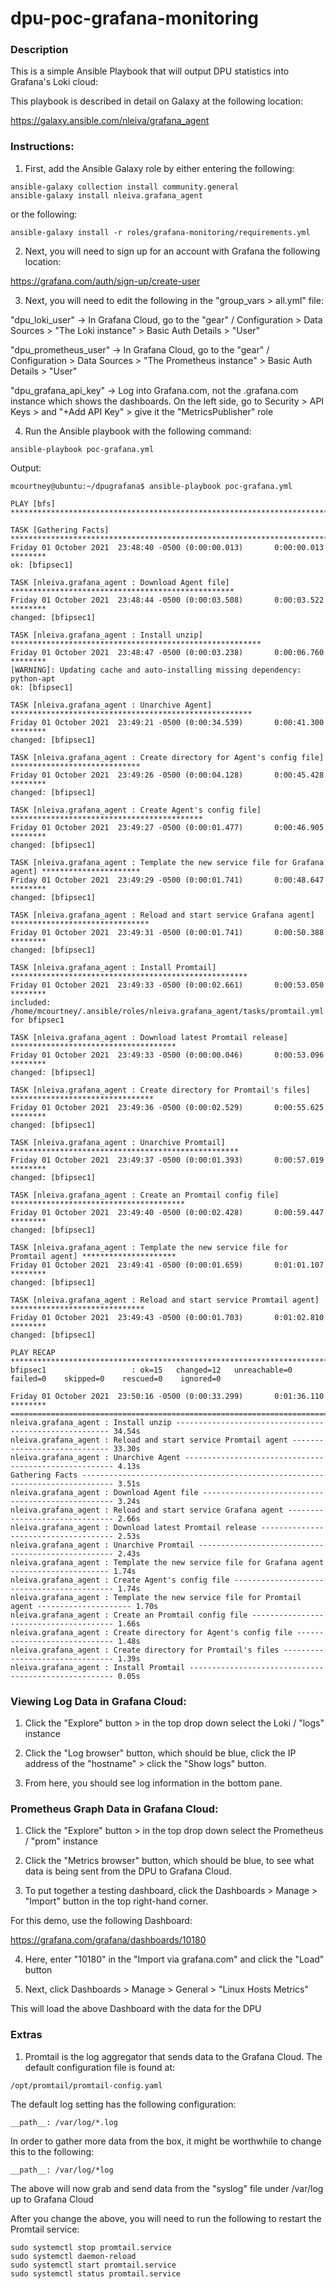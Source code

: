 # dpu-poc-grafana-monitoring

### Description

This is a simple Ansible Playbook that will output DPU statistics into Grafana's Loki cloud:

This playbook is described in detail on Galaxy at the following location:

https://galaxy.ansible.com/nleiva/grafana_agent

### Instructions:

1. First, add the Ansible Galaxy role by either entering the following:

```
ansible-galaxy collection install community.general
ansible-galaxy install nleiva.grafana_agent
```

or the following:

```
ansible-galaxy install -r roles/grafana-monitoring/requirements.yml
```

2. Next, you will need to sign up for an account with Grafana the following location:

https://grafana.com/auth/sign-up/create-user

3. Next, you will need to edit the following in the "group_vars > all.yml" file:

"dpu_loki_user" -> In Grafana Cloud, go to the "gear" / Configuration > Data Sources > "The Loki instance" > Basic Auth Details > "User"

"dpu_prometheus_user" -> In Grafana Cloud, go to the "gear" / Configuration > Data Sources > "The Prometheus instance" > Basic Auth Details > "User"

"dpu_grafana_api_key" -> Log into Grafana.com, not the <org>.grafana.com instance which shows the dashboards. On the left side, go to Security > API Keys > and "+Add API Key" > give it the "MetricsPublisher" role

4. Run the Ansible playbook with the following command:

```
ansible-playbook poc-grafana.yml
```

Output:

```
mcourtney@ubuntu:~/dpugrafana$ ansible-playbook poc-grafana.yml

PLAY [bfs] *****************************************************************************************

TASK [Gathering Facts] *****************************************************************************
Friday 01 October 2021  23:48:40 -0500 (0:00:00.013)       0:00:00.013 ********
ok: [bfipsec1]

TASK [nleiva.grafana_agent : Download Agent file] **************************************************
Friday 01 October 2021  23:48:44 -0500 (0:00:03.508)       0:00:03.522 ********
changed: [bfipsec1]

TASK [nleiva.grafana_agent : Install unzip] ********************************************************
Friday 01 October 2021  23:48:47 -0500 (0:00:03.238)       0:00:06.760 ********
[WARNING]: Updating cache and auto-installing missing dependency: python-apt
ok: [bfipsec1]

TASK [nleiva.grafana_agent : Unarchive Agent] ******************************************************
Friday 01 October 2021  23:49:21 -0500 (0:00:34.539)       0:00:41.300 ********
changed: [bfipsec1]

TASK [nleiva.grafana_agent : Create directory for Agent's config file] *****************************
Friday 01 October 2021  23:49:26 -0500 (0:00:04.128)       0:00:45.428 ********
changed: [bfipsec1]

TASK [nleiva.grafana_agent : Create Agent's config file] *******************************************
Friday 01 October 2021  23:49:27 -0500 (0:00:01.477)       0:00:46.905 ********
changed: [bfipsec1]

TASK [nleiva.grafana_agent : Template the new service file for Grafana agent] **********************
Friday 01 October 2021  23:49:29 -0500 (0:00:01.741)       0:00:48.647 ********
changed: [bfipsec1]

TASK [nleiva.grafana_agent : Reload and start service Grafana agent] *******************************
Friday 01 October 2021  23:49:31 -0500 (0:00:01.741)       0:00:50.388 ********
changed: [bfipsec1]

TASK [nleiva.grafana_agent : Install Promtail] *****************************************************
Friday 01 October 2021  23:49:33 -0500 (0:00:02.661)       0:00:53.050 ********
included: /home/mcourtney/.ansible/roles/nleiva.grafana_agent/tasks/promtail.yml for bfipsec1

TASK [nleiva.grafana_agent : Download latest Promtail release] *************************************
Friday 01 October 2021  23:49:33 -0500 (0:00:00.046)       0:00:53.096 ********
changed: [bfipsec1]

TASK [nleiva.grafana_agent : Create directory for Promtail's files] ********************************
Friday 01 October 2021  23:49:36 -0500 (0:00:02.529)       0:00:55.625 ********
changed: [bfipsec1]

TASK [nleiva.grafana_agent : Unarchive Promtail] ***************************************************
Friday 01 October 2021  23:49:37 -0500 (0:00:01.393)       0:00:57.019 ********
changed: [bfipsec1]

TASK [nleiva.grafana_agent : Create an Promtail config file] ***************************************
Friday 01 October 2021  23:49:40 -0500 (0:00:02.428)       0:00:59.447 ********
changed: [bfipsec1]

TASK [nleiva.grafana_agent : Template the new service file for Promtail agent] *********************
Friday 01 October 2021  23:49:41 -0500 (0:00:01.659)       0:01:01.107 ********
changed: [bfipsec1]

TASK [nleiva.grafana_agent : Reload and start service Promtail agent] ******************************
Friday 01 October 2021  23:49:43 -0500 (0:00:01.703)       0:01:02.810 ********
changed: [bfipsec1]

PLAY RECAP *****************************************************************************************
bfipsec1                   : ok=15   changed=12   unreachable=0    failed=0    skipped=0    rescued=0    ignored=0

Friday 01 October 2021  23:50:16 -0500 (0:00:33.299)       0:01:36.110 ********
===============================================================================
nleiva.grafana_agent : Install unzip ------------------------------------------------------- 34.54s
nleiva.grafana_agent : Reload and start service Promtail agent ----------------------------- 33.30s
nleiva.grafana_agent : Unarchive Agent ------------------------------------------------------ 4.13s
Gathering Facts ----------------------------------------------------------------------------- 3.51s
nleiva.grafana_agent : Download Agent file -------------------------------------------------- 3.24s
nleiva.grafana_agent : Reload and start service Grafana agent ------------------------------- 2.66s
nleiva.grafana_agent : Download latest Promtail release ------------------------------------- 2.53s
nleiva.grafana_agent : Unarchive Promtail --------------------------------------------------- 2.43s
nleiva.grafana_agent : Template the new service file for Grafana agent ---------------------- 1.74s
nleiva.grafana_agent : Create Agent's config file ------------------------------------------- 1.74s
nleiva.grafana_agent : Template the new service file for Promtail agent --------------------- 1.70s
nleiva.grafana_agent : Create an Promtail config file --------------------------------------- 1.66s
nleiva.grafana_agent : Create directory for Agent's config file ----------------------------- 1.48s
nleiva.grafana_agent : Create directory for Promtail's files -------------------------------- 1.39s
nleiva.grafana_agent : Install Promtail ----------------------------------------------------- 0.05s
```

### Viewing Log Data in Grafana Cloud:

1. Click the "Explore" button > in the top drop down select the Loki / "logs" instance

2. Click the "Log browser" button, which should be blue, click the IP address of the "hostname" > click the "Show logs" button.

3. From here, you should see log information in the bottom pane.

### Prometheus Graph Data in Grafana Cloud:

1. Click the "Explore" button > in the top drop down select the Prometheus / "prom" instance

2. Click the "Metrics browser" button, which should be blue, to see what data is being sent from the DPU to Grafana Cloud.

3. To put together a testing dashboard, click the Dashboards > Manage > "Import" button in the top right-hand corner.

For this demo, use the following Dashboard:

https://grafana.com/grafana/dashboards/10180

4. Here, enter "10180" in the "Import via grafana.com" and click the "Load" button

5. Next, click Dashboards > Manage > General > "Linux Hosts Metrics"

This will load the above Dashboard with the data for the DPU

### Extras

1. Promtail is the log aggregator that sends data to the Grafana Cloud. The default configuration file is found at:

```
/opt/promtail/promtail-config.yaml
```

The default log setting has the following configuration:

```
__path__: /var/log/*.log
```

In order to gather more data from the box, it might be worthwhile to change this to the following:

```
__path__: /var/log/*log
```

The above will now grab and send data from the "syslog" file under /var/log up to Grafana Cloud

After you change the above, you will need to run the following to restart the Promtail service:

```
sudo systemctl stop promtail.service
sudo systemctl daemon-reload
sudo systemctl start promtail.service
sudo systemctl status promtail.service
```
